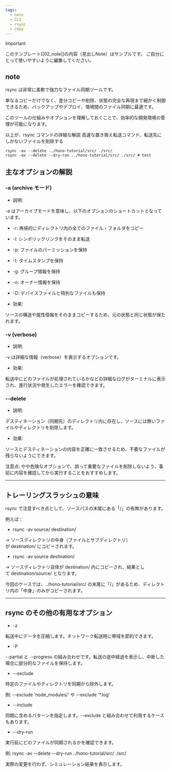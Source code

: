 ```yaml
---
tags:
  - note
  - CLI
  - rsync
  - copy
---
```

> [!IMPORTANT]
> このテンプレート[[02_note]]の内容（見出しNote）はサンプルです。
> ご自分にとって使いやすいように編集してください。

## note

rsync は非常に柔軟で強力なファイル同期ツールです。

単なるコピーだけでなく、差分コピーや削除、状態の完全な再現まで細かく制御できるため、バックアップやデプロイ、環境間のファイル同期に最適です。

このツールの仕組みやオプションを理解しておくことで、効率的な開発環境の管理が可能になります。

以上が、rsync コマンドの詳細な解説
高速な置き換え転送コマンド、転送先にしかないファイルを削除する
```
rsync -av --delete ../hono-tutorial/src/ ./src/
rsync -av --delete --dry-run ../hono-tutorial/src/ ./src/ # test
```

## 主なオプションの解説

### -a (archive モード)

- 説明:

-a はアーカイブモードを意味し、以下のオプションのショートカットとなっています。

- -r: 再帰的にディレクトリ内の全てのファイル・フォルダをコピー
- -l: シンボリックリンクをそのまま転送
- -p: ファイルのパーミッションを保持
- -t: タイムスタンプを保持
- -g: グループ情報を保持
- -o: オーナー情報を保持
- -D: デバイスファイルと特別なファイルも保持

- 効果:

ソースの構造や属性情報をそのままコピーするため、元の状態と同じ状態が保たれます。

### -v (verbose)

- 説明:

-v は詳細な情報（verbose）を表示するオプションです。

- 効果:

転送中にどのファイルが処理されているかなどの詳細なログがターミナルに表示され、進行状況や発生したエラーを確認できます。

### --delete

- 説明:

デスティネーション（同期先）のディレクトリ内に存在し、ソースには無いファイルやディレクトリを削除します。

- 効果:

ソースとデスティネーションの内容を正確に一致させるため、不要なファイルが残らないようにできます。

注意点: やや危険なオプションで、誤って重要なファイルを削除しないよう、事前に内容を確認してから実行することをおすすめします。

---

## トレーリングスラッシュの意味

rsync で注意すべき点として、ソースパスの末尾にある「/」の有無があります。

例えば：

- rsync -av source/ destination/

→ ソースディレクトリの中身（ファイルとサブディレクトリ）が destination/ にコピーされます。

- rsync -av source destination/

→ ソースディレクトリ自体が destination/ 内にコピーされ、結果として destination/source/ となります。

今回のケースでは、../hono-tutorial/src/ の末尾に「/」があるため、ディレクトリ内の「中身」のみがコピーされます。

---

## rsync のその他の有用なオプション

- -z

転送中にデータを圧縮します。ネットワーク転送時に帯域を節約できます。

- -P

--partial と --progress の組み合わせです。転送の途中経過を表示し、中断した場合に部分的なファイルを保持します。

- --exclude

特定のファイルやディレクトリを同期から除外します。

例: --exclude 'node_modules/' や --exclude '*.log'

- --include

同期に含めるパターンを指定します。--exclude と組み合わせて利用するケースもあります。

- --dry-run

実行前にどのファイルが同期されるかを確認できます。

例: rsync -av --delete --dry-run ../hono-tutorial/src/ ./src/

実際の変更を行わず、シミュレーション結果を表示します。